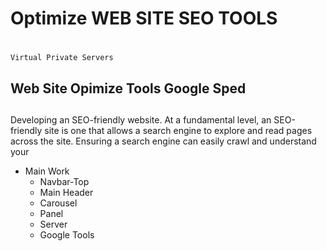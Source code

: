 # Optimize WEB SITE SEO TOOLS <h1>
    Virtual Private Servers
## Web Site Opimize Tools Google Sped <h2>
 Developing an SEO-friendly website. At a fundamental level, an SEO-friendly site is one that allows a search engine to explore and read pages across the site. Ensuring a search engine can easily crawl and understand your <p>     

* Main Work 
    * Navbar-Top 
    * Main Header
    * Carousel 
    * Panel 
    * Server
    * Google Tools 

